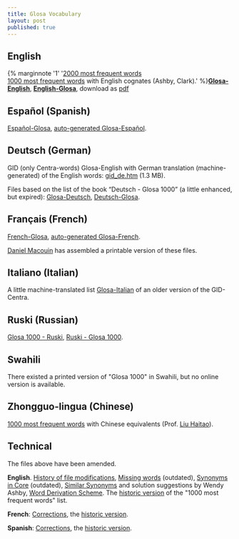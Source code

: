 ```yaml
---
title: Glosa Vocabulary
layout: post
published: true
---
```



	

## English

{% marginnote '1' '[2000 most frequent words](coglen)<br>[1000 most frequent words](centra) with English cognates (Ashby, Clark).' %}[**Glosa-English**](glen), [**English-Glosa**](engl), download as [pdf](gid.pdf)

## Español (Spanish)

[Español-Glosa](esgl1k.htm), [auto-generated Glosa-Español](gl1kes.htm).

## Deutsch (German)

GID (only Centra-words) Glosa-English with German translation (machine-generated) of the English words: [gid\_de.htm](gid_de.htm)
(1.3 MB).

Files based on the list of the book “Deutsch - Glosa 1000” (a little enhanced, but expired): [Glosa-Deutsch](gldt.htm), [Deutsch-Glosa](dtgl.htm).

## Français (French)

[French-Glosa](frgl1k.htm), [auto-generated Glosa-French](gl1kfr.htm).

[Daniel Macouin](http://danielmacouin.chez-alice.fr/) has assembled a printable version of these files.

## Italiano (Italian)

A little machine-translated list [Glosa-Italian](gmcoglit.htm) of an older version of the GID-Centra.

## Ruski (Russian)

[Glosa 1000 - Ruski](gl1kru.htm), [Ruski - Glosa 1000](rugl1k.htm).

## Swahili

There existed a printed version of "Glosa 1000" in Swahili, but no online version is available.

## Zhongguo-lingua (Chinese)

[1000 most frequent words](glch) with Chinese equivalents (Prof. [Liu Haitao](http://htliu.nease.net/glosa.html)).

## Technical

The files above have been amended.

**English**. [History of file modifications](gidhist.htm), [Missing words](gidmiss.htm) (outdated), [Synonyms in Core](cosyn.htm) (outdated), [Similar Synonyms](simsyn.htm) and solution suggestions by Wendy Ashby, [Word Derivation Scheme](gwds.htm). The [historic version](centrao.htm) of the "1000 most frequent words" list.

**French**:	[Corrections](frglcorr.htm), the [historic version](frgl1ko.htm).

**Spanish**: [Corrections](esglcorr.htm), the [historic version](esgl1ko.htm).
